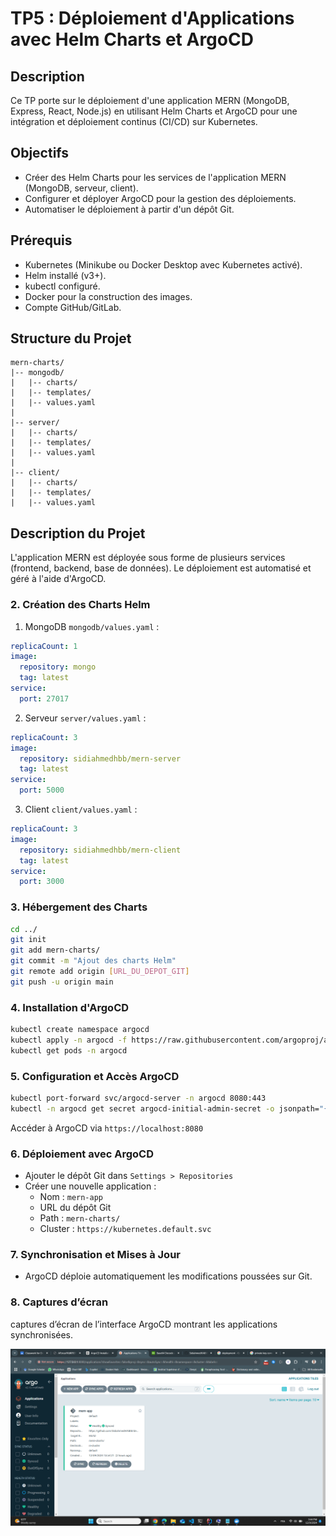 # TP5 : Déploiement d'Applications avec Helm Charts et ArgoCD

## Description
Ce TP porte sur le déploiement d'une application MERN (MongoDB, Express, React, Node.js) en utilisant Helm Charts et ArgoCD pour une intégration et déploiement continus (CI/CD) sur Kubernetes.

## Objectifs
- Créer des Helm Charts pour les services de l'application MERN (MongoDB, serveur, client).
- Configurer et déployer ArgoCD pour la gestion des déploiements.
- Automatiser le déploiement à partir d'un dépôt Git.

## Prérequis
- Kubernetes (Minikube ou Docker Desktop avec Kubernetes activé).
- Helm installé (v3+).
- kubectl configuré.
- Docker pour la construction des images.
- Compte GitHub/GitLab.

## Structure du Projet
```
mern-charts/
|-- mongodb/
|   |-- charts/
|   |-- templates/
|   |-- values.yaml
|
|-- server/
|   |-- charts/
|   |-- templates/
|   |-- values.yaml
|
|-- client/
|   |-- charts/
|   |-- templates/
|   |-- values.yaml
```

## Description du Projet
L'application MERN est déployée sous forme de plusieurs services (frontend, backend, base de données). Le déploiement est automatisé et géré à l'aide d'ArgoCD. 


### 2. Création des Charts Helm
1. MongoDB 
 `mongodb/values.yaml` :
```yaml
replicaCount: 1
image:
  repository: mongo
  tag: latest
service:
  port: 27017
```
2. Serveur 
`server/values.yaml` :
```yaml
replicaCount: 3
image:
  repository: sidiahmedhbb/mern-server
  tag: latest
service:
  port: 5000
```
3. Client 
 `client/values.yaml` :
```yaml
replicaCount: 3
image:
  repository: sidiahmedhbb/mern-client
  tag: latest
service:
  port: 3000
```

### 3. Hébergement des Charts
```bash
cd ../
git init
git add mern-charts/
git commit -m "Ajout des charts Helm"
git remote add origin [URL_DU_DEPOT_GIT]
git push -u origin main
```

### 4. Installation d'ArgoCD
```bash
kubectl create namespace argocd
kubectl apply -n argocd -f https://raw.githubusercontent.com/argoproj/argo-cd/stable/manifests/install.yaml
kubectl get pods -n argocd
```

### 5. Configuration et Accès ArgoCD
```bash
kubectl port-forward svc/argocd-server -n argocd 8080:443
kubectl -n argocd get secret argocd-initial-admin-secret -o jsonpath="{.data.password}" | base64 -d
```
Accéder à ArgoCD via `https://localhost:8080`

### 6. Déploiement avec ArgoCD
- Ajouter le dépôt Git dans `Settings > Repositories`
- Créer une nouvelle application :
  - Nom : `mern-app`
  - URL du dépôt Git
  - Path : `mern-charts/`
  - Cluster : `https://kubernetes.default.svc`

### 7. Synchronisation et Mises à Jour
- ArgoCD déploie automatiquement les modifications poussées sur Git.

### 8. Captures d’écran
 captures d’écran de l’interface ArgoCD montrant les applications
 synchronisées.
 
![Captures d’écran](screenshot.png)

